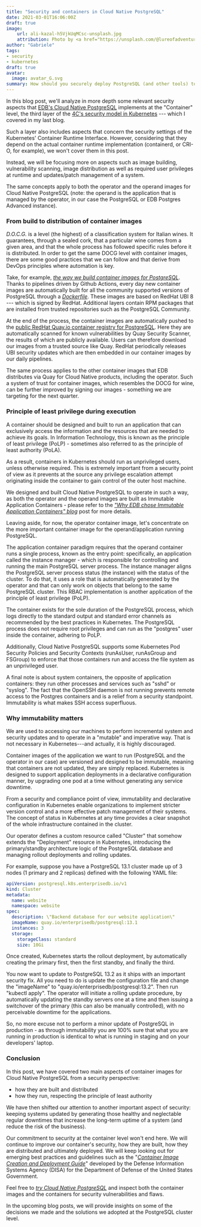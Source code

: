 ```yaml
---
title: "Security and containers in Cloud Native PostgreSQL"
date: 2021-03-01T16:06:00Z
draft: true
image:
    url: ali-kazal-h5VjkUqMCsc-unsplash.jpg
    attribution: Photo by <a href="https://unsplash.com/@lureofadventure?utm_source=unsplash&utm_medium=referral&utm_content=creditCopyText">Ali Kazal</a> on <a href="https://unsplash.com/?utm_source=unsplash&utm_medium=referral&utm_content=creditCopyText">Unsplash</a>
author: "Gabriele"
tags:
- security
- kubernetes
draft: true
avatar:
  image: avatar_G.svg
summary: How should you securely deploy PostgreSQL (and other tools) to Kubernetes?
---
```


In this blog post, we'll analyze in more depth some relevant security aspects
that [EDB's Cloud Native PostgreSQL](https://docs.enterprisedb.io/cloud-native-postgresql/)
implements at the "Container" level, the third layer of the
[4C's security model in Kubernetes](https://www.enterprisedb.com/blog/4cs-security-model-kubernetes)
--- which I covered in my last blog.

Such a layer also includes aspects that concern the security settings of the
Kubernetes' Container Runtime Interface. However, considering that they depend
on the actual container runtime implementation (containerd, or CRI-O, for
example), we won't cover them in this post.

Instead, we will be focusing more on aspects such as image building,
vulnerability scanning, image distribution as well as required user privileges
at runtime and updates/patch management of a system.

The same concepts apply to both the operator and the operand images for Cloud
Native PostgreSQL (note: the operand is the application that is managed by the
operator, in our case the PostgreSQL or EDB Postgres Advanced instance).

### From build to distribution of container images

*D.O.C.G.* is a level (the highest) of a classification system for Italian
wines. It guarantees, through a sealed cork, that a particular wine
comes from a given area, and that the whole process has followed
specific rules before it is distributed. In order to get the same DOCG
level with container images, there are some good practices that we can
follow and that derive from DevOps principles where automation is key.

Take, for example,
[*the way we build container images for PostgreSQL*](https://github.com/EnterpriseDB/docker-postgresql).
Thanks to pipelines driven by Github Actions, every day new container images are
automatically built for all the community supported versions of PostgreSQL through a
[*Dockerfile*](https://github.com/EnterpriseDB/docker-postgresql/blob/main/13/Dockerfile).
These images are based on RedHat UBI 8 --- which is signed by RedHat.
Additional layers contain RPM packages that are installed from trusted
repositories such as the PostgreSQL Community.

At the end of the process, the container images are automatically pushed
to the [public RedHat Quay.io container registry for PostgreSQL](https://quay.io/repository/enterprisedb/postgresql).
Here they are automatically scanned for known vulnerabilities by Quay
Security Scanner, the results of which are publicly available. Users can
therefore download our images from a trusted source like Quay. RedHat
periodically releases UBI security updates which are then embedded in
our container images by our daily pipelines.

The same process applies to the other container images that EDB
distributes via Quay for Cloud Native products, including the operator.
Such a system of trust for container images, which resembles the DOCG
for wine, can be further improved by signing our images - something we
are targeting for the next quarter.

### Principle of least privilege during execution

A container should be designed and built to run an application that can
exclusively access the information and the resources that are needed to
achieve its goals. In Information Technology, this is known as the
principle of least privilege (PoLP) - sometimes also referred to as the
principle of least authority (PoLA).

As a result, containers in Kubernetes should run as unprivileged users,
unless otherwise required. This is extremely important from a security
point of view as it prevents at the source any privilege escalation
attempt originating inside the container to gain control of the outer
host machine.

We designed and built Cloud Native PostgreSQL to operate in such a way,
as both the operator and the operand images are built as Immutable
Application Containers - please refer to the [*\"Why EDB chose Immutable
Application Containers\"
blog*](https://www.enterprisedb.com/blog/why-edb-chose-immutable-application-containers)
post for more details.

Leaving aside, for now, the operator container image, let's concentrate
on the more important container image for the operand/application
running PostgreSQL.

The application container paradigm requires that the operand container
runs a single process, known as the entry point: specifically, an
application called the instance manager - which is responsible for
controlling and running the main PostgreSQL server process. The instance
manager aligns the PostgreSQL server process status (the instance) with
the status of the cluster. To do that, it uses a role that is
automatically generated by the operator and that can only work on
objects that belong to the same PostgreSQL cluster. This RBAC
implementation is another application of the principle of least
privilege (PoLP).

The container exists for the sole duration of the PostgreSQL process,
which logs directly to the standard output and standard error channels
as recommended by the best practices in Kubernetes. The PostgreSQL
process does not require root privileges and can run as the "postgres"
user inside the container, adhering to PoLP.

Additionally, Cloud Native PostgreSQL supports some Kubernetes Pod
Security Policies and Security Contexts (runAsUser, runAsGroup and
FSGroup) to enforce that those containers run and access the file system
as an unprivileged user.

A final note is about system containers, the opposite of application
containers: they run other processes and services such as "sshd" or
"syslog". The fact that the OpenSSH daemon is not running prevents
remote access to the Postgres containers and is a relief from a security
standpoint. Immutability is what makes SSH access superfluous.

### Why immutability matters

We are used to accessing our machines to perform incremental system and
security updates and to operate in a "mutable" and imperative way. That
is not necessary in Kubernetes---and actually, it is highly discouraged.

Container images of the application we want to run (PostgreSQL and the
operator in our case) are versioned and designed to be immutable,
meaning that containers are not updated, they are simply replaced.
Kubernetes is designed to support application deployments in a
declarative configuration manner, by upgrading one pod at a time without
generating any service downtime.

From a security and compliance point of view, immutability and
declarative configuration in Kubernetes enable organizations to
implement stricter version control and a more effective patch management
of their systems. The concept of status in Kubernetes at any time
provides a clear snapshot of the whole infrastructure contained in the
cluster.

Our operator defines a custom resource called "Cluster" that somehow
extends the "Deployment" resource in Kubernetes, introducing the
primary/standby architecture logic of the PostgreSQL database and
managing rollout deployments and rolling updates.

For example, suppose you have a PostgreSQL 13.1 cluster made up of 3
nodes (1 primary and 2 replicas) defined with the following YAML file:

```yaml
apiVersion: postgresql.k8s.enterprisedb.io/v1
kind: Cluster
metadata:
  name: website
  namespace: website
spec:
  description: \"Backend database for our website application\"
  imageName: quay.io/enterprisedb/postgresql:13.1
  instances: 3
  storage:
    storageClass: standard
    size: 10Gi
```

Once created, Kubernetes starts the rollout deployment, by automatically
creating the primary first, then the first standby, and finally the
third.

You now want to update to PostgreSQL 13.2 as it ships with an important
security fix. All you need to do is update the configuration file and
change the "imageName" to "quay.io/enterprisedb/postgresql:13.2". Then
run "kubectl apply". The operator will initiate a rolling update
procedure, by automatically updating the standby servers one at a time
and then issuing a switchover of the primary (this can also be manually
controlled), with no perceivable downtime for the applications.

So, no more excuse not to perform a minor update of PostgreSQL in
production - as through immutability you are 100% sure that what you are
running in production is identical to what is running in staging and on
your developers' laptop.

### Conclusion

In this post, we have covered two main aspects of container images for
Cloud Native PostgreSQL from a security perspective:

-   how they are built and distributed
-   how they run, respecting the principle of least authority

We have then shifted our attention to another important aspect of
security: keeping systems updated by generating those healthy and
neglectable regular downtimes that increase the long-term uptime of a
system (and reduce the risk of the business).

Our commitment to security at the container level won't end here. We
will continue to improve our container\'s security, how they are built,
how they are distributed and ultimately deployed. We will keep looking
out for emerging best practices and guidelines such as the "[*Container
Image Creation and Deployment
Guide*](https://dl.dod.cyber.mil/wp-content/uploads/devsecops/pdf/DevSecOps_Enterprise_Container_Image_Creation_and_Deployment_Guide_2.6-Public-Release.pdf)"
developed by the Defense Information Systems Agency (DISA) for the
Department of Defense of the United States Government.

Feel free to [*try Cloud Native
PostgreSQL*](https://docs.enterprisedb.io/cloud-native-postgresql/1.0.0/evaluation/)
and inspect both the container images and the containers for security
vulnerabilities and flaws.

In the upcoming blog posts, we will provide insights on some of the
decisions we made and the solutions we adopted at the PostgreSQL cluster
level.
